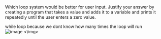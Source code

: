 Which loop system would be better for user input. Justify your answer by creating a program
that takes a value and adds it to a variable and prints it repeatedly until the user enters a zero
value.

while loop because we dont know how many times the loop will run
<img> ![image](https://github.com/user-attachments/assets/4c147260-c83f-4761-8265-3890ac6f9017) <\img>
